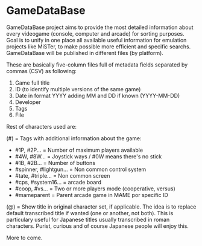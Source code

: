 # GameDataBase

GameDataBase project aims to provide the most detailed information about every videogame (console, computer and arcade) for sorting purposes. Goal is to unify in one place all available useful information for emulation projects like MiSTer, to make possible more efficient and specific searchs. GameDataBase will be published in different files (by platform).

These are basically five-column files full of metadata fields separated by commas (CSV) as following:

1. Game full title
2. ID (to identify multiple versions of the same game)
3. Date in format YYYY adding MM and DD if known (YYYY-MM-DD)
4. Developer
5. Tags
6. File

Rest of characters used are:

(#) = Tags with additional information about the game:
  - #1P, #2P... = Number of maximum players available
  - #4W, #8W... = Joystick ways / #0W means there's no stick
  - #1B, #2B... = Number of buttons
  - #spinner, #lightgun... = Non common control system
  - #tate, #triple... = Non common screen
  - #cps, #system16... = arcade board
  - #coop, #vs... = Two or more players mode (cooperative, versus)
  - #mameparent = Parent arcade game in MAME por specific ID

(@) = Show title in original character set, if applicable. The idea is to replace default transcribed title if wanted (one or another, not both). This is particulary useful for Japanese titles usually transcribed in roman characters. Purist, curious and of course Japanese people will enjoy this.

More to come.
